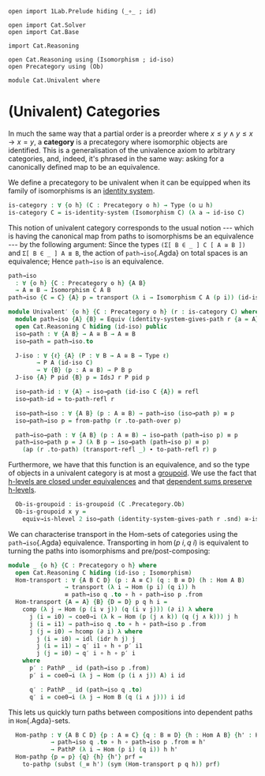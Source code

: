 ```
open import 1Lab.Prelude hiding (_∘_ ; id)

open import Cat.Solver
open import Cat.Base

import Cat.Reasoning

open Cat.Reasoning using (Isomorphism ; id-iso)
open Precategory using (Ob)

module Cat.Univalent where
```

# (Univalent) Categories

In much the same way that a partial order is a preorder where $x \le y
\land y \le x \to x = y$, a **category** is a precategory where
isomorphic objects are identified. This is a generalisation of the
univalence axiom to arbitrary categories, and, indeed, it's phrased in
the same way: asking for a canonically defined map to be an equivalence.

We define a precategory to be univalent when it can be equipped when its
family of isomorphisms is an [identity system].

[identity system]: 1Lab.Path.IdentitySystem.html

```agda
is-category : ∀ {o h} (C : Precategory o h) → Type (o ⊔ h)
is-category C = is-identity-system (Isomorphism C) (λ a → id-iso C)
```

This notion of univalent category corresponds to the usual notion ---
which is having the canonical map from paths to isomorphisms be an
equivalence --- by the following argument: Since the types `(Σ[ B ∈ _ ]
C [ A ≅ B ])` and `Σ[ B ∈ _ ] A ≣ B`, the action of `path→iso`{.Agda}
on total spaces is an equivalence; Hence `path→iso` is an equivalence.

```agda
path→iso
  : ∀ {o h} {C : Precategory o h} {A B}
  → A ≡ B → Isomorphism C A B
path→iso {C = C} {A} p = transport (λ i → Isomorphism C A (p i)) (id-iso C)

module Univalent′ {o h} {C : Precategory o h} (r : is-category C) where
  module path→iso {A} {B} = Equiv (identity-system-gives-path r {a = A} {b = B})
  open Cat.Reasoning C hiding (id-iso) public
  iso→path : ∀ {A B} → A ≅ B → A ≡ B
  iso→path = path→iso.to

  J-iso : ∀ {ℓ} {A} (P : ∀ B → A ≅ B → Type ℓ)
        → P A (id-iso C)
        → ∀ {B} (p : A ≅ B) → P B p
  J-iso {A} P pid {B} p = IdsJ r P pid p

  iso→path-id : ∀ {A} → iso→path (id-iso C {A}) ≡ refl
  iso→path-id = to-path-refl r

  iso→path→iso : ∀ {A B} (p : A ≅ B) → path→iso (iso→path p) ≡ p
  iso→path→iso p = from-pathp (r .to-path-over p)

  path→iso→path : ∀ {A B} (p : A ≡ B) → iso→path (path→iso p) ≡ p
  path→iso→path p = J (λ B p → iso→path (path→iso p) ≡ p)
    (ap (r .to-path) (transport-refl _) ∙ to-path-refl r) p
```

Furthermore, we have that this function is an equivalence, and so the
type of objects in a univalent category is at most a [groupoid]. We use
the fact that [h-levels are closed under equivalences] and that
[dependent sums preserve h-levels].

[h-levels are closed under equivalences]: agda://1Lab.HLevel.Retracts#equiv→is-hlevel
[dependent sums preserve h-levels]: agda://1Lab.HLevel.Retracts#Σ-is-hlevel
[groupoid]: agda://1Lab.HLevel#is-groupoid

```agda
  Ob-is-groupoid : is-groupoid (C .Precategory.Ob)
  Ob-is-groupoid x y =
    equiv→is-hlevel 2 iso→path (identity-system-gives-path r .snd) ≅-is-set
```

We can characterise transport in the Hom-sets of categories using the
`path→iso`{.Agda} equivalence. Transporting in $\hom(p\ i, q\ i)$ is
equivalent to turning the paths into isomorphisms and
pre/post-composing:

```agda
module _ {o h} {C : Precategory o h} where
  open Cat.Reasoning C hiding (id-iso ; Isomorphism)
  Hom-transport : ∀ {A B C D} (p : A ≡ C) (q : B ≡ D) (h : Hom A B)
                → transport (λ i → Hom (p i) (q i)) h
                ≡ path→iso q .to ∘ h ∘ path→iso p .from
  Hom-transport {A = A} {B} {D = D} p q h i =
    comp (λ j → Hom (p (i ∨ j)) (q (i ∨ j))) (∂ i) λ where
      j (i = i0) → coe0→i (λ k → Hom (p (j ∧ k)) (q (j ∧ k))) j h
      j (i = i1) → path→iso q .to ∘ h ∘ path→iso p .from
      j (j = i0) → hcomp (∂ i) λ where
        j (i = i0) → idl (idr h j) j
        j (i = i1) → q′ i1 ∘ h ∘ p′ i1
        j (j = i0) → q′ i ∘ h ∘ p′ i
    where
      p′ : PathP _ id (path→iso p .from)
      p′ i = coe0→i (λ j → Hom (p (i ∧ j)) A) i id

      q′ : PathP _ id (path→iso q .to)
      q′ i = coe0→i (λ j → Hom B (q (i ∧ j))) i id
```

This lets us quickly turn paths between compositions into dependent
paths in `Hom`{.Agda}-sets.

```agda
  Hom-pathp : ∀ {A B C D} {p : A ≡ C} {q : B ≡ D} {h : Hom A B} {h' : Hom C D}
            → path→iso q .to ∘ h ∘ path→iso p .from ≡ h'
            → PathP (λ i → Hom (p i) (q i)) h h'
  Hom-pathp {p = p} {q} {h} {h'} prf =
    to-pathp (subst (_≡ h') (sym (Hom-transport p q h)) prf)
```

<!--
```agda
  Hom-pathp-refll :
    ∀ {A B C} {p : A ≡ C} {h : Hom A B} {h' : Hom C B}
    → h ∘ path→iso p .from ≡ h'
    → PathP (λ i → Hom (p i) B) h h'
  Hom-pathp-refll prf =
    Hom-pathp (ap₂ _∘_ (transport-refl id) refl ·· idl _ ·· prf)

  Hom-pathp-reflr
    : ∀ {A B D} {q : B ≡ D} {h : Hom A B} {h' : Hom A D}
    → path→iso q .to ∘ h ≡ h'
    → PathP (λ i → Hom A (q i)) h h'
  Hom-pathp-reflr {q = q} prf =
    Hom-pathp (ap (path→iso q .to ∘_) (ap₂ _∘_ refl (transport-refl _))
            ·· ap₂ _∘_ refl (idr _)
            ·· prf)

  Hom-pathp-id
    : ∀ {A B C} {p : B ≡ A} {q : B ≡ C} {h' : Hom A C}
    → PathP (λ i → Hom (p i) (q i)) (id {B}) h'
    → path→iso q .to ∘ path→iso p .from ≡ h'
  Hom-pathp-id {p = p} {q} {h} prf =
    J′ (λ B A p → ∀ {C} (q : B ≡ C) {h' : Hom A C}
                → PathP (λ i → Hom (p i) (q i)) (id {B}) h'
                → path→iso q .to ∘ path→iso p .from ≡ h')
      (λ x q prf → ap₂ _∘_ refl (transport-refl _) ·· idr _ ·· from-pathp prf)
      p q prf

  path→to-∙
    : ∀ {A B C} (p : A ≡ B) (q : B ≡ C)
    → path→iso (p ∙ q) .to ≡ path→iso q .to ∘ path→iso p .to
  path→to-∙ {A = A} p q =
    J (λ B p → ∀ {C} (q : B ≡ C) → path→iso (p ∙ q) .to ≡ path→iso q .to ∘ path→iso p .to)
      (λ q → subst-∙ (λ e → Hom A e) refl q _
          ∙ ap (subst (λ e → Hom A e) q) (transport-refl id)
          ∙ sym (idr _) ∙ ap₂ _∘_ refl (sym (transport-refl id))
      )
      p q

  path→from-∙
    : ∀ {A B C} (p : A ≡ B) (q : B ≡ C)
    → path→iso (p ∙ q) .from ≡ path→iso p .from ∘ path→iso q .from
  path→from-∙ {A = A} p q =
    J (λ B p → ∀ {C} (q : B ≡ C) → path→iso (p ∙ q) .from ≡ path→iso p .from ∘ path→iso q .from)
      (λ q → subst-∙ (λ e → Hom e _) refl q _
          ∙ ap (subst (λ e → Hom e _) q) (transport-refl id)
          ∙ sym (idl _) ∙ ap₂ _∘_ (sym (transport-refl id)) refl
      )
      p q

  path→to-sym : ∀ {A B} (p : A ≡ B) → path→iso p .from ≡ path→iso (sym p) .to
  path→to-sym = J (λ B p → path→iso p .from ≡ path→iso (sym p) .to) refl

module Univalent {o h} {C : Precategory o h} (r : is-category C) where
  open Univalent′ r public

  Hom-pathp-refll-iso :
    ∀ {A B C} {p : A ≅ C} {h : Hom A B} {h' : Hom C B}
    → h ∘ p .from ≡ h'
    → PathP (λ i → Hom (iso→path p i) B) h h'
  Hom-pathp-refll-iso prf =
    Hom-pathp-refll {C = C} (ap₂ _∘_ refl (ap from (iso→path→iso _)) ∙ prf)

  Hom-pathp-reflr-iso
    : ∀ {A B D} {q : B ≅ D} {h : Hom A B} {h' : Hom A D}
    → q .to ∘ h ≡ h'
    → PathP (λ i → Hom A (iso→path q i)) h h'
  Hom-pathp-reflr-iso prf =
    Hom-pathp-reflr {C = C} (
      ap₂ _∘_ (ap to (iso→path→iso _)) refl
      ∙ prf)

  Hom-pathp-iso
    : ∀ {A B C D} {p : A ≅ C} {q : B ≅ D} {h : Hom A B} {h' : Hom C D}
    → q .to ∘ h ∘ p .from ≡ h'
    → PathP (λ i → Hom (iso→path p i) (iso→path q i)) h h'
  Hom-pathp-iso {p = p} {q} {h} {h'} prf =
    Hom-pathp {C = C} (ap₂ _∘_ (ap to (iso→path→iso _))
                      (ap₂ _∘_ refl (ap from (iso→path→iso _)))
              ∙ prf)
```
-->
